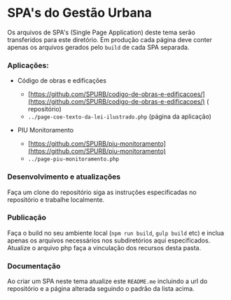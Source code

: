 # SPA's do Gestão Urbana
Os arquivos de SPA's (Single Page Application) deste tema serão transferidos para este diretório. Em produção cada página deve conter apenas os arquivos gerados pelo `build` de cada SPA separada.

### Aplicações:

* Código de obras e edificações  
	* [https://github.com/SPURB/codigo-de-obras-e-edificacoes/](https://github.com/SPURB/codigo-de-obras-e-edificacoes/) (  repositório)
	* `../page-coe-texto-da-lei-ilustrado.php` (página da aplicação)

*   PIU Monitoramento
	* [https://github.com/SPURB/piu-monitoramento](https://github.com/SPURB/piu-monitoramento)
	* `../page-piu-monitoramento.php` 

### Desenvolvimento e atualizações
Faça um clone do repositório siga as instruções especificadas no repositório e trabalhe localmente.

### Publicação
Faça o build no seu ambiente local (`npm run build`, `gulp build` etc) e inclua apenas os arquivos necessários nos subdiretórios aqui especificados. Atualize o arquivo php faça a vinculação dos recursos desta pasta.

### Documentação
Ao criar um SPA neste tema atualize este `README.me` incluindo a url do repositório e a página alterada seguindo o padrão da lista acima.
